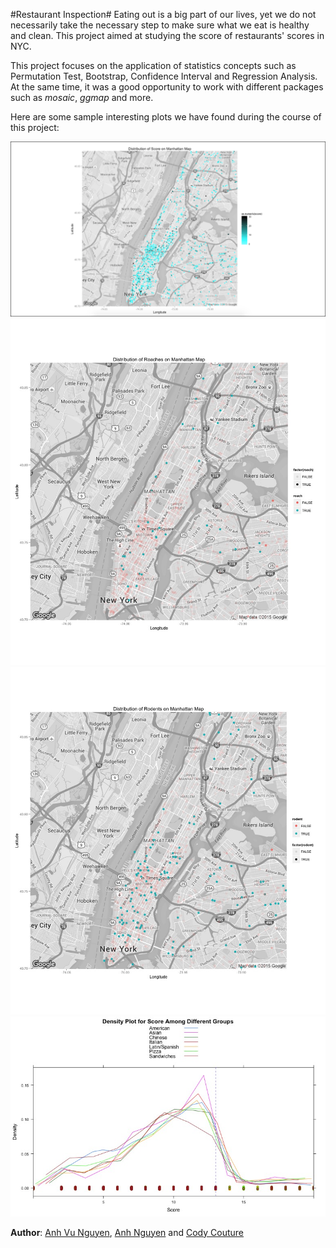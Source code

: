 #Restaurant Inspection#
Eating out is a big part of our lives, yet we do not necessarily take the necessary step to make sure what we eat is healthy and clean. This project aimed at studying the score of restaurants' scores in NYC. 

  
This project focuses on the application of statistics concepts such as Permutation Test, Bootstrap, Confidence Interval and Regression Analysis. At the same time, it was a good opportunity to work with different packages such as *mosaic*, *ggmap* and more.  

Here are some sample interesting plots we have found during the course of this project:

![](Plots/DistributionofScore.jpeg)
![](Plots/RoachProblemNYC.jpeg)
![](Plots/RodentProblem.jpeg)
![](Plots/DensityPlotForScore.jpeg)

**Author**: [Anh Vu Nguyen](https://www.linkedin.com/in/nlavu), [Anh Nguyen](https://www.linkedin.com/in/haanhnguyend) and [Cody Couture](https://www.linkedin.com/in/codycouture)

